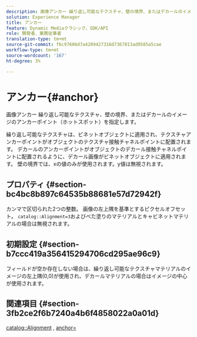 ```yaml
---
description: 画像アンカー 繰り返し可能なテクスチャ、壁の境界、またはデカールのイメージのアンカーポイント（ホットスポット）を指定します。
solution: Experience Manager
title: アンカー
feature: Dynamic Mediaクラシック，SDK/API
role: 開発者、業務従事者
translation-type: tm+mt
source-git-commit: f6c97606d7a4209427316d7367013ad9585a5cae
workflow-type: tm+mt
source-wordcount: '167'
ht-degree: 3%

---
```



# アンカー{#anchor}

画像アンカー 繰り返し可能なテクスチャ、壁の境界、またはデカールのイメージのアンカーポイント（ホットスポット）を指定します。

繰り返し可能なテクスチャは、ビネットオブジェクトに適用され、テクスチャアンカーポイントがオブジェクトのテクスチャ接触チャネルポイントに配置されます。 デカールのアンカーポイントがオブジェクトのデカール接触チャネルポイントに配置されるように、デカール画像がビネットオブジェクトに適用されます。 壁の境界では、xの値のみが使用されます。y値は無視されます。

## プロパティ {#section-bc4bc8b897c64535b88681e57d72942f}

カンマで区切られた2つの整数。 画像の左上隅を基準とするピクセルオフセット。 `catalog::Alignment=3`およびべた塗りのマテリアルとキャビネットマテリアルの場合は無視されます。

## 初期設定 {#section-b7ccc419a356415294706cd295ae96c9}

フィールドが空か存在しない場合は、繰り返し可能なテクスチャマテリアルのイメージの左上隅(0,0)が使用され、デカールマテリアルの場合はイメージの中心が使用されます。

## 関連項目 {#section-3fb2ce2f6b7240a4b6f4858022a0a01d}

[catalog::Alignment](../../../../../ir-api/material-cat/image-rendering-api-ref/c-ir-material-catalog/c-ir-material-data-reference/r-ir-alignment.md#reference-e52152e8dc244d0aa13b40c615d0f399) ,  [anchor=](../../../../../ir-api/http-protocol/image-rendering-api-ref/c-ir-http-protocol-ref/c-ir-http-protocol-command-reference/r-ir-http-anchor.md#reference-d53923d785c9442997dc7f2199524c26)
